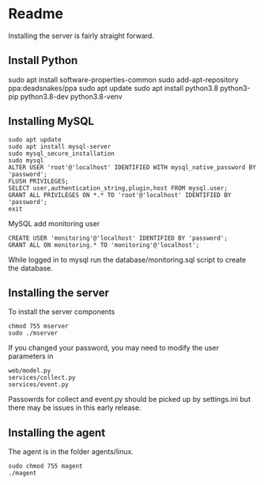 # Readme

Installing the server is fairly straight forward.

## Install Python
sudo apt install software-properties-common
sudo add-apt-repository ppa:deadsnakes/ppa
sudo apt update
sudo apt install python3.8 python3-pip python3.8-dev python3.8-venv

## Installing MySQL
```
sudo apt update
sudo apt install mysql-server
sudo mysql_secure_installation
sudo mysql
ALTER USER 'root'@'localhost' IDENTIFIED WITH mysql_native_password BY 'password';
FLUSH PRIVILEGES;
SELECT user,authentication_string,plugin,host FROM mysql.user;
GRANT ALL PRIVILEGES ON *.* TO 'root'@'localhost' IDENTIFIED BY 'password';
exit
```

MySQL add monitoring user
```
CREATE USER 'monitoring'@'localhost' IDENTIFIED BY 'password';
GRANT ALL ON monitoring.* TO 'monitoring'@'localhost';
```

While logged in to mysql run the database/monitoring.sql script to create the database.

## Installing the server
To install the server components
```
chmod 755 mserver
sudo ./mserver
```

If you changed your password, you may need to modify the user parameters in 
```
web/model.py
services/collect.py
services/event.py
```

Passowrds for collect and event.py should be picked up by settings.ini but there may be issues in this early release.

## Installing the agent
The agent is in the folder agents/linux.
```
sudo chmod 755 magent
./magent
```

